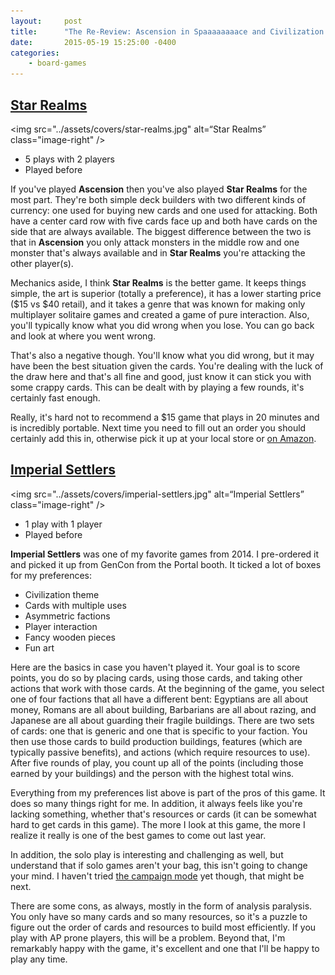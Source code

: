 ```yaml
---
layout:     post
title:      "The Re-Review: Ascension in Spaaaaaaaace and Civilization Building by Razing"
date:       2015-05-19 15:25:00 -0400
categories:
    - board-games
---
```

## [Star Realms](https://boardgamegeek.com/boardgame/147020/star-realms)

<img src="../assets/covers/star-realms.jpg" alt=“Star Realms” class="image-right" />

- 5 plays with 2 players
- Played before

If you've played **Ascension** then you've also played **Star Realms** for the most part. They're both simple deck builders with two different kinds of currency: one used for buying new cards and one used for attacking. Both have a center card row with five cards face up and both have cards on the side that are always available. The biggest difference between the two is that in **Ascension** you only attack monsters in the middle row and one monster that's always available and in **Star Realms** you're attacking the other player(s).

Mechanics aside, I think **Star Realms** is the better game. It keeps things simple, the art is superior (totally a preference), it has a lower starting price ($15 vs $40 retail), and it takes a genre that was known for making only multiplayer solitaire games and created a game of pure interaction. Also, you'll typically know what you did wrong when you lose. You can go back and look at where you went wrong.

That's also a negative though. You'll know what you did wrong, but it may have been the best situation given the cards. You're dealing with the luck of the draw here and that's all fine and good, just know it can stick you with some crappy cards. This can be dealt with by playing a few rounds, it's certainly fast enough.

Really, it's hard not to recommend a $15 game that plays in 20 minutes and is incredibly portable. Next time you need to fill out an order you should certainly add this in, otherwise pick it up at your local store or [on Amazon](http://amzn.to/1dbDpf7).

## [Imperial Settlers](https://boardgamegeek.com/boardgame/154203/imperial-settlers)

<img src="../assets/covers/imperial-settlers.jpg" alt=“Imperial Settlers” class="image-right" />

- 1 play with 1 player
- Played before

**Imperial Settlers** was one of my favorite games from 2014. I pre-ordered it and picked it up from GenCon from the Portal booth. It ticked a lot of boxes for my preferences:

- Civilization theme
- Cards with multiple uses
- Asymmetric factions
- Player interaction
- Fancy wooden pieces
- Fun art

Here are the basics in case you haven't played it. Your goal is to score points, you do so by placing cards, using those cards, and taking other actions that work with those cards. At the beginning of the game, you select one of four factions that all have a different bent: Egyptians are all about money, Romans are all about building, Barbarians are all about razing, and Japanese are all about guarding their fragile buildings. There are two sets of cards: one that is generic and one that is specific to your faction. You then use those cards to build production buildings, features (which are typically passive benefits), and actions (which require resources to use). After five rounds of play, you count up all of the points (including those earned by your buildings) and the person with the highest total wins.

Everything from my preferences list above is part of the pros of this game. It does so many things right for me. In addition, it always feels like you're lacking something, whether that's resources or cards (it can be somewhat hard to get cards in this game). The more I look at this game, the more I realize it really is one of the best games to come out last year.

In addition, the solo play is interesting and challenging as well, but understand that if solo games aren't your bag, this isn't going to change your mind. I haven't tried [the campaign mode](http://portalgames.pl/new_en/3-short-stories-and-3-small-gifts/) yet though, that might be next.

There are some cons, as always, mostly in the form of analysis paralysis. You only have so many cards and so many resources, so it's a puzzle to figure out the order of cards and resources to build most efficiently. If you play with AP prone players, this will be a problem. Beyond that, I'm remarkably happy with the game, it's excellent and one that I'll be happy to play any time.
